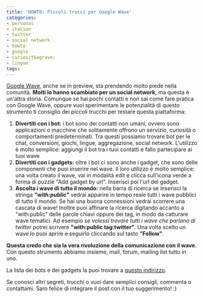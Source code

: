 ```yaml
---
title: 'HOWTO: Piccoli trucci per Google Wave'
categories:
- personal
- italian
- twitter
- social network
- howto
- google
- curiosit&agrave;
- lingue
tags:
---
```

[Google Wave](http://wave.google.com), anche se in preview, sta prendendo
molto piede nella comunità. **Molti lo hanno scambiato per un social
network**, ma questa è un'altra storia. Comunque se hai pochi contatti e non
sai come fare pratica con Google Wave, oppure vuoi sperimentare le
potenzialità di questo strumento ti consiglio dei piccoli trucchi per testare
questa piattaforma:

  1. **Divertiti con i bot:** i bot sono dei contatti non umani, ovvero sono applicazioni o macchine che solitamente offrono un servizio, curiosità o comportamenti predeterminati. Tra questi possiamo trovare bot per le chat, conversioni, giochi, lingue, aggregazione, social network. L'utilizzo è molto semplice: aggiungi il bot tra i tuoi contatti e fallo partecipare ai tuoi wave
  2. **Divertiti con i gadgets:** oltre i bot ci sono anche i gadget, che sono delle componenti che puoi inserire nel wave. Il loro utilizzo è molto semplice: una volta creato il wave, vai in modalità edit e clicca sull'icona verde a forma di puzzle "Add gadget by url". Inserisci poi l'url del gadget.
  3. **Ascolta i wave di tutto il mondo:** nella barra di ricerca se inserisci la stringa **_"with:public"_** vedrai apparire in tempo reale tutti i wave pubblici di tutto il mondo. Se hai una buona connessioni vedrai scorrere una cascata di wave! Inoltre puoi affinare la ricerca digitando accanto a "with:public" delle parole chiavi oppure dei tag, in modo da catturare wave tematici. Ad esempio _se volessi trovare tutti i wave che parlano di twitter_ potrei scrivere **"with:public tag:twitter"**. Una volta scelto un wave lo puoi aprire e seguirlo cliccando sul tasto **"Follow"**.  

**Questa credo che sia la vera rivoluzione della comunicazione con il wave.** Con questo strumento abbiamo insieme, mail, forum, mailing list tutto in uno.
  
La lista dei bots e dei gadgets la puoi trovare a [questo indirizzo](http://docs.google.com/View?docid=0AdY6WUNA7GnbZGZ0aGhqeDNfMGNmNndwcWhn&pli=1 "Google wave Extension List" ).

Se conosci altri segreti, trucchi o vuoi dare semplici consigli, commenta o
contattami. Saro felice di integrare il post con il tuo suggerimento! :)

